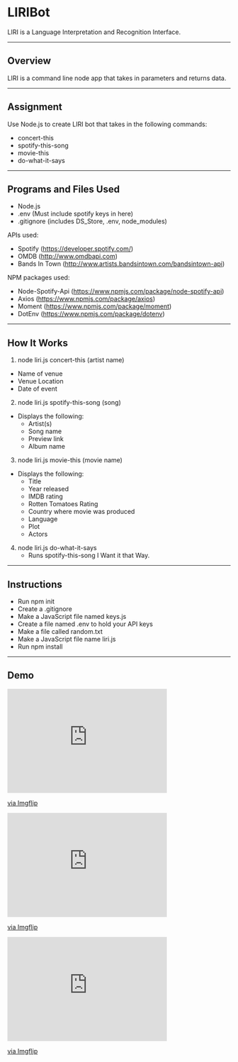 # LIRIBot

LIRI is a Language Interpretation and Recognition Interface.

***

## Overview

LIRI is a command line node app that takes in parameters and returns data.

***

## Assignment

Use Node.js to create LIRI bot that takes in the following commands:

* concert-this
* spotify-this-song
* movie-this
* do-what-it-says

***

## Programs and Files Used

* Node.js
* .env (Must include spotify keys in here)
* .gitignore (includes DS_Store, .env, node_modules)

APIs used:

* Spotify (https://developer.spotify.com/)
* OMDB (http://www.omdbapi.com)
* Bands In Town (http://www.artists.bandsintown.com/bandsintown-api)

NPM packages used:

* Node-Spotify-Api (https://www.npmjs.com/package/node-spotify-api)
* Axios (https://www.npmjs.com/package/axios)
* Moment (https://www.npmjs.com/package/moment)
* DotEnv (https://www.npmjs.com/package/dotenv)

***

## How It Works

1. node liri.js concert-this (artist name)
* Name of venue
* Venue Location
* Date of event

2. node liri.js spotify-this-song (song)

* Displays the following:
    * Artist(s)
    * Song name
    * Preview link
    * Album name
3. node liri.js movie-this (movie name)
* Displays the following:
    * Title
    * Year released
    * IMDB rating
    * Rotten Tomatoes Rating
    * Country where movie was produced
    * Language
    * Plot
    * Actors
4. node liri.js do-what-it-says
   * Runs spotify-this-song I Want it that Way.

***

## Instructions

* Run npm init
* Create a .gitignore
* Make a JavaScript file named keys.js
* Create a file named .env to hold your API keys
* Make a file called random.txt
* Make a JavaScript file name liri.js
* Run npm install 

***

## Demo

<div style="width:360px;max-width:100%;"><div style="height:0;padding-bottom:65.28%;position:relative;"><iframe width="360" height="235" style="position:absolute;top:0;left:0;width:100%;height:100%;" frameBorder="0" src="https://imgflip.com/embed/3x7upy"></iframe></div><p><a href="https://imgflip.com/gif/3x7upy">via Imgflip</a></p></div>
<div style="width:360px;max-width:100%;"><div style="height:0;padding-bottom:65.28%;position:relative;"><iframe width="360" height="235" style="position:absolute;top:0;left:0;width:100%;height:100%;" frameBorder="0" src="https://imgflip.com/embed/3x7uwq"></iframe></div><p><a href="https://imgflip.com/gif/3x7uwq">via Imgflip</a></p></div>
<div style="width:360px;max-width:100%;"><div style="height:0;padding-bottom:65.28%;position:relative;"><iframe width="360" height="235" style="position:absolute;top:0;left:0;width:100%;height:100%;" frameBorder="0" src="https://imgflip.com/embed/3x7v06"></iframe></div><p><a href="https://imgflip.com/gif/3x7v06">via Imgflip</a></p></div>


